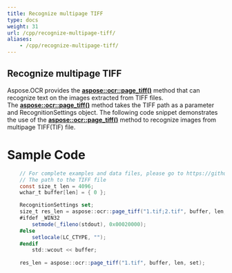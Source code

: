 ```yaml
---
title: Recognize multipage TIFF
type: docs
weight: 31
url: /cpp/recognize-multipage-tiff/
aliases:
    - /cpp/recognize-multipage-tiff/
---
```


## Recognize multipage TIFF

Aspose.OCR provides the [**aspose::ocr::page_tiff()**](https://apireference.aspose.com/ocr/cpp/groupAspose#ga674b2d618113a5a244f4289acfd8f48e) method that can recognize text on the images extracted from TIFF files. 
The [**aspose::ocr::page_tiff()**](https://apireference.aspose.com/ocr/cpp/groupAspose#ga674b2d618113a5a244f4289acfd8f48e) method 
takes the TIFF path as a parameter and RecognitionSettings object. 
The following code snippet demonstrates the use of the [**aspose::ocr::page_tiff()**](https://apireference.aspose.com/ocr/cpp/groupAspose#ga674b2d618113a5a244f4289acfd8f48e) method 
to recognize images from multipage TIFF(TIF) file.

# Sample Code 

```csharp
	// For complete examples and data files, please go to https://github.com/aspose-ocr/Aspose.OCR-for-.NET
	// The path to the TIFF file
	const size_t len = 4096;
    wchar_t buffer[len] = { 0 };

    RecognitionSettings set;
    size_t res_len = aspose::ocr::page_tiff("1.tif;2.tif", buffer, len, set);
	#ifdef _WIN32
		setmode(_fileno(stdout), 0x00020000);
	#else
		setlocale(LC_CTYPE, "");
	#endif
		std::wcout << buffer;
		
	res_len = aspose::ocr::page_tiff("1.tif", buffer, len, set);
```


